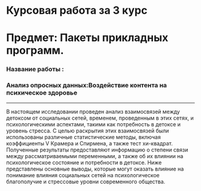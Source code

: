 # Курсовая работа за 3 курс 
# Предмет: Пакеты прикладных программ.
### Название работы : 
### Анализ опросных данных:Воздействие контента на психическое здоровье

***
В настоящем исследовании проведен анализ взаимосвязей между детоксом от социальных сетей, временем, проведенным в этих сетях, и психологическими аспектами, такими как потребность в детоксе и уровень стресса. С целью раскрытия этих взаимосвязей были использованы различные статистические методы, включая коэффициенты V Крамера и Спирмена, а также тест хи-квадрат. Полученные результаты предоставляют информацию о степени связи между рассматриваемыми переменными, а также об их влиянии на психологическое состояние и потребности в детоксе. Ниже представлены основные выводы, которые могут оказать влияние на понимание влияния социальных сетей на психологическое благополучие и стрессовые уровни современного общества.